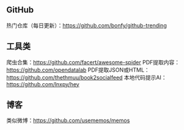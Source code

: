 
## GitHub
热门仓库（每日更新）：https://github.com/bonfy/github-trending

## 工具类
爬虫合集：https://github.com/facert/awesome-spider
PDF提取内容：https://github.com/opendatalab
PDF提取JSON或HTML：https://github.com/thethmuu/book2socialfeed
本地代码提示AI：https://github.com/lnxpy/hey

## 博客
类似微博：https://github.com/usememos/memos